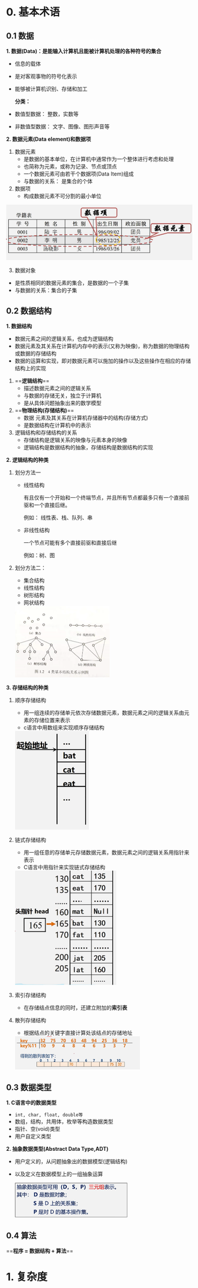 # 0. 基本术语

## 0.1 数据

**1. 数据(Data)：是能输入计算机且能被计算机处理的各种符号的集合**

+ 信息的载体
+ 是对客观事物的符号化表示
+ 能够被计算机识别、存储和加工

   **分类：**

+ 数值型数据： 整数，实数等
+ 非数值型数据： 文字、图像、图形声音等

**2. 数据元素(Data element)和数据项**

1. 数据元素
   + 是数据的基本单位，在计算机中通常作为一个整体进行考虑和处理
   + 也简称为元素，或称为记录、节点或顶点
   + 一个数据元素可由若干个数据项(Data Item)组成
   + 与数据的关系： 是集合的个体
2. 数据项
   + 构成数据元素不可分割的最小单位

![image-20221101183400065](data_structure.assets/image-20221101183400065.png)

3. 数据对象

+ 是性质相同的数据元素的集合，是数据的一个子集
+ 与数据的关系：集合的子集

## 0.2 数据结构 

**1.  数据结构**

+ 数据元素之间的逻辑关系，也成为逻辑结构
+ 数据元素及其关系在计算机内存中的表示(又称为映像)，称为数据的物理结构或数据的存储结构
+ 数据的运算和实现，即对数据元素可以施加的操作以及这些操作在相应的存储结构上的实现

1. ==**逻辑结构**==
   + 描述数据元素之间的逻辑关系
   + 与数据的存储无关，独立于计算机
   + 是从具体问题抽象出来的数学模型
2. ==**物理结构(存储结构)**==
   + 数据 元素及其关系在计算机存储器中的结构(存储方式)
   + 是数据结构在计算机中的表示
3. 逻辑结构和存储结构的关系
   + 存储结构是逻辑关系的映像与元素本身的映像
   + 逻辑结构是数据结构的抽象，存储结构是数据结构的实现

**2. 逻辑结构的种类**

 1. 划分方法一

    + 线性结构

      有且仅有一个开始和一个终端节点，并且所有节点都最多只有一个直接前驱和一个直接后继。

      例如： 线性表、栈、队列、串

    + 非线性结构

      一个节点可能有多个直接前驱和直接后继

      例如：树、图

2. 划分方法二：

   + 集合结构
   + 线性结构
   + 树形结构
   + 网状结构

   <img src="data_structure.assets/20210607163246790.png" alt="img" style="zoom: 25%;" />

 **3. 存储结构的种类**

1. 顺序存储结构

   + 用一组连续的存储单元依次存储数据元素，数据元素之间的逻辑关系由元素的存储位置来表示
   + c语言中用数组来实现顺序存储结构

   <img src="data_structure.assets/image-20221101190412565.png" alt="image-20221101190412565" style="zoom:50%;" />

2. 链式存储结构

   + 用一组任意的存储单元存储数据元素，数据元素之间的逻辑关系用指针来表示
   + C语言中用指针来实现链式存储结构

   <img src="data_structure.assets/image-20221101190616235.png" alt="image-20221101190616235" style="zoom:50%;" />

3. 索引存储结构

   + 在存储结点信息的同时，还建立附加的**索引表**

4. 散列存储结构

   + 根据结点的关键字直接计算处该结点的存储地址

   <img src="data_structure.assets/image-20221101190921038.png" alt="image-20221101190921038" style="zoom:33%;" />

## 0.3 数据类型

**1.  C语言中的数据类型**

+ `int, char, float, double等`
+ 数组，结构，共用体，枚举等构造数据类型
+ 指针、空(void)类型
+ 用户自定义类型

**2. 抽象数据类型(Abstract Data Type,ADT)**

+ 用户定义的，从问题抽象出的数据模型(逻辑结构)

+ 以及定义在数据模型上的一组抽象运算

  <img src="data_structure.assets/image-20221101192647601.png" alt="image-20221101192647601" style="zoom: 33%;" />

## 0.4 算法

==**程序 = 数据结构 + 算法**==

# 1. 复杂度

